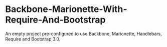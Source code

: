 Backbone-Marionette-With-Require-And-Bootstrap
==============================================

An empty project pre-configured to use Backbone, Marionette, Handlebars, Require and Bootstrap 3.0.
